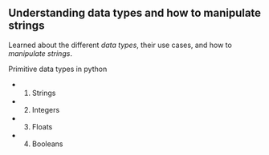 ## **Understanding data types and how to manipulate strings**

Learned about the different *data types*, their use cases, and how to *manipulate strings*.

Primitive data types in python
- 1. Strings
- 2. Integers
- 3. Floats
- 4. Booleans

